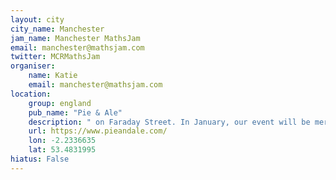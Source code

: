 ```yaml
---
layout: city                                           
city_name: Manchester                                                               
jam_name: Manchester MathsJam
email: manchester@mathsjam.com
twitter: MCRMathsJam
organiser:
    name: Katie
    email: manchester@mathsjam.com
location:
    group: england
    pub_name: "Pie & Ale"
    description: " on Faraday Street. In January, our event will be merging with the local IMA branch talk, so we'll be meeting in the Frank Adams room in the Alan Turing Building from 6.30pm-8pm (refreshments from 6)"
    url: https://www.pieandale.com/
    lon: -2.2336635
    lat: 53.4831995
hiatus: False
---
```

